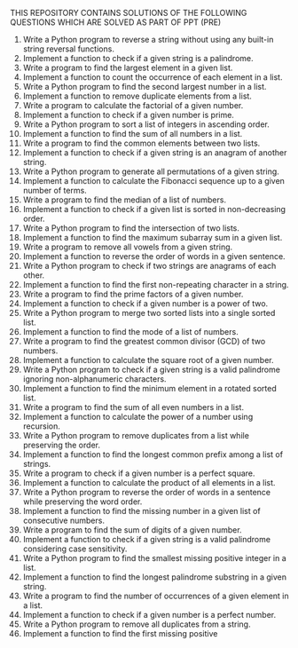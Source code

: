 THIS REPOSITORY CONTAINS SOLUTIONS OF THE FOLLOWING QUESTIONS WHICH ARE SOLVED AS PART OF PPT (PRE)

1. Write a Python program to reverse a string without using any built-in string reversal functions.
2. Implement a function to check if a given string is a palindrome.
3. Write a program to find the largest element in a given list.
4. Implement a function to count the occurrence of each element in a list.
5. Write a Python program to find the second largest number in a list.
6. Implement a function to remove duplicate elements from a list.
7. Write a program to calculate the factorial of a given number.
8. Implement a function to check if a given number is prime.
9. Write a Python program to sort a list of integers in ascending order.
10. Implement a function to find the sum of all numbers in a list.
11. Write a program to find the common elements between two lists.
12. Implement a function to check if a given string is an anagram of another string.
13. Write a Python program to generate all permutations of a given string.
14. Implement a function to calculate the Fibonacci sequence up to a given number of terms.
15. Write a program to find the median of a list of numbers.
16. Implement a function to check if a given list is sorted in non-decreasing order.
17. Write a Python program to find the intersection of two lists.
18. Implement a function to find the maximum subarray sum in a given list.
19. Write a program to remove all vowels from a given string.
20. Implement a function to reverse the order of words in a given sentence.
21. Write a Python program to check if two strings are anagrams of each other.
22. Implement a function to find the first non-repeating character in a string.
23. Write a program to find the prime factors of a given number.
24. Implement a function to check if a given number is a power of two.
25. Write a Python program to merge two sorted lists into a single sorted list.
26. Implement a function to find the mode of a list of numbers.
27. Write a program to find the greatest common divisor (GCD) of two numbers.
28. Implement a function to calculate the square root of a given number.
29. Write a Python program to check if a given string is a valid palindrome ignoring non-alphanumeric characters.
30. Implement a function to find the minimum element in a rotated sorted list.
31. Write a program to find the sum of all even numbers in a list.
32. Implement a function to calculate the power of a number using recursion.
33. Write a Python program to remove duplicates from a list while preserving the order.
34. Implement a function to find the longest common prefix among a list of strings.
35. Write a program to check if a given number is a perfect square.
36. Implement a function to calculate the product of all elements in a list.
37. Write a Python program to reverse the order of words in a sentence while preserving the word order.
38. Implement a function to find the missing number in a given list of consecutive numbers.
39. Write a program to find the sum of digits of a given number.
40. Implement a function to check if a given string is a valid palindrome considering case sensitivity.
41. Write a Python program to find the smallest missing positive integer in a list.
42. Implement a function to find the longest palindrome substring in a given string.
43. Write a program to find the number of occurrences of a given element in a list.
44. Implement a function to check if a given number is a perfect number.
45. Write a Python program to remove all duplicates from a string.
46. Implement a function to find the first missing positive
